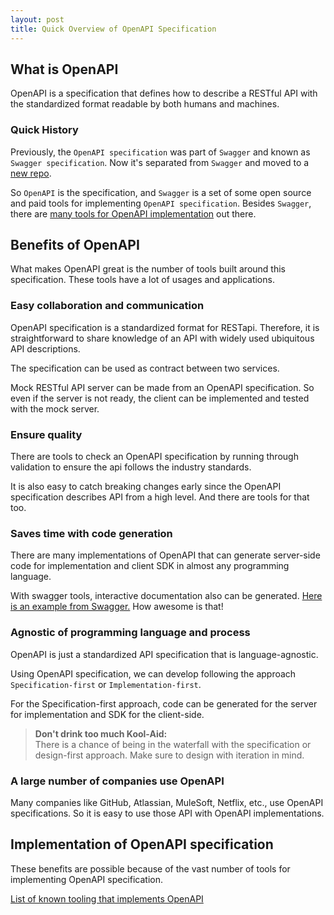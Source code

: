 ```yaml
---
layout: post
title: Quick Overview of OpenAPI Specification
---
```


## What is OpenAPI

OpenAPI is a specification that defines how to describe a RESTful API with the
standardized format readable by both humans and machines.

### Quick History

Previously, the `OpenAPI specification` was part of `Swagger` and known as
`Swagger specification`. Now it's separated from `Swagger` and moved to a 
[new repo](https://github.com/OAI/OpenAPI-Specification).

So `OpenAPI` is the specification, and `Swagger` is a set of some open source
and paid tools for implementing `OpenAPI specification`. Besides `Swagger`, there
are [many tools for OpenAPI implementation](https://github.com/OAI/OpenAPI-Specification/blob/main/IMPLEMENTATIONS.md#implementations)
out there.

## Benefits of OpenAPI

What makes OpenAPI great is the number of tools built around this specification.
These tools have a lot of usages and applications.

### Easy collaboration and communication 

OpenAPI specification is a standardized format for RESTapi. Therefore, it is
straightforward to share knowledge of an API with widely used ubiquitous API
descriptions.

The specification can be used as contract between two services. 

Mock RESTful API server can be made from an OpenAPI specification. So even if
the server is not ready, the client can be implemented and tested with the mock
server.

### Ensure quality

There are tools to check an OpenAPI specification by running through validation
to ensure the api follows the industry standards.

It is also easy to catch breaking changes early since the OpenAPI specification
describes API from a high level. And there are tools for that too.

### Saves time with code generation

There are many implementations of OpenAPI that can generate server-side code for
implementation and client SDK in almost any programming language.

With swagger tools, interactive documentation also can be generated. [Here is an
example from Swagger.](https://petstore.swagger.io/) How awesome is that!

### Agnostic of programming language and process

OpenAPI is just a standardized API specification that is language-agnostic.

Using OpenAPI specification, we can develop following the approach 
`Specification-first` or `Implementation-first`.

For the Specification-first approach, code can be generated for the server for 
implementation and SDK for the client-side.

> **Don't drink too much Kool-Aid:**  
> There is a chance of being in the waterfall with the specification or 
> design-first approach. Make sure to design with iteration in mind.

### A large number of companies use OpenAPI

Many companies like GitHub, Atlassian, MuleSoft, Netflix, etc., use OpenAPI
specifications. So it is easy to use those API with OpenAPI implementations.

## Implementation of OpenAPI specification

These benefits are possible because of the vast number of tools for implementing
OpenAPI specification.

[List of known tooling that implements OpenAPI](https://github.com/OAI/OpenAPI-Specification/blob/main/IMPLEMENTATIONS.md#implementations)

